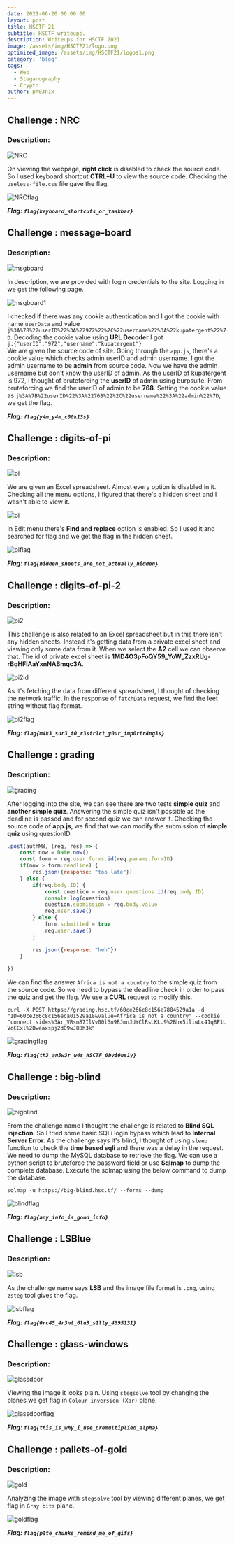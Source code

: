 ```yaml
---
date: 2021-06-20 00:00:00
layout: post
title: HSCTF 21 
subtitle: HSCTF writeups.
description: Writeups for HSCTF 2021.
image: /assets/img/HSCTF21/logo.png
optimized_image: /assets/img/HSCTF21/logos1.png
category: 'blog'
tags:
  - Web
  - Steganography
  - Crypto
author: ph03n1x
---
```


## Challenge : NRC

### Description:

![NRC](/assets/img/HSCTF21/nrc.png)

On viewing the webpage, **right click** is disabled to check the source code. So I used keyboard shortcut **CTRL+U** to view the source code. Checking the `useless-file.css` file gave the flag.

![NRCflag](/assets/img/HSCTF21/nrcflag.png)

**<em>Flag: `flag{keyboard_shortcuts_or_taskbar}`</em>**

## Challenge : message-board

### Description:

![msgboard](/assets/img/HSCTF21/messageboard.png)

In description, we are provided with login credentials to the site. Logging in we get the following page. 

![msgboard1](/assets/img/HSCTF21/msgboard1.png)

I checked if there was any cookie authentication and I got the cookie with name `userData` and value `j%3A%7B%22userID%22%3A%22972%22%2C%22username%22%3A%22kupatergent%22%7D`. Decoding the cookie value using **URL Decoder** I got <br>
`j:{"userID":"972","username":"kupatergent"}` <br>
We are given the source code of site. Going through the `app.js`, there's a cookie value which checks admin userID and admin username. I got the admin username to be **admin** from source code. Now we have the admin username but don't know the userID of admin. As the userID of kupatergent is 972, I thought of bruteforcing the **userID** of admin using burpsuite. From bruteforcing we find the userID of admin to be **768**. Setting the cookie value as `j%3A%7B%22userID%22%3A%22768%22%2C%22username%22%3A%22admin%22%7D`, we get the flag.

**<em>Flag: `flag{y4m_y4m_c00k13s}`</em>**

## Challenge : digits-of-pi

### Description:

![pi](/assets/img/HSCTF21/pi.png)

We are given an Excel spreadsheet. Almost every option is disabled in it. Checking all the menu options, I figured that there's a hidden sheet and I wasn't able to view it. 

![pi](/assets/img/HSCTF21/pihidden.png)

In Edit menu there's **Find and replace** option is enabled. So I used it and searched for flag and we get the flag in the hidden sheet.

![piflag](/assets/img/HSCTF21/piflag.png)

**<em>Flag: `flag{hidden_sheets_are_not_actually_hidden}`</em>**

## Challenge : digits-of-pi-2           

### Description:

![pi2](/assets/img/HSCTF21/pi2.png)

This challenge is also related to an Excel spreadsheet but in this there isn't any hidden sheets. Instead it's getting data from a private excel sheet and viewing only some data from it. When we select the **A2** cell we can observe that. The id of private excel sheet is **1MD4O3pFoQY59_YoW_ZzxRUg-rBgHFlAaYxnNABmqc3A**. <br>

![pi2id](/assets/img/HSCTF21/pi2id.png)

As it's fetching the data from different spreadsheet, I thought of checking the network traffic. In the response of `fetchData` request, we find the leet string without flag format.

![pi2flag](/assets/img/HSCTF21/pi2flag.png)

**<em>Flag: `flag{m4k3_sur3_t0_r3str1ct_y0ur_imp0rtr4ng3s}`</em>**

## Challenge : grading           

### Description:

![grading](/assets/img/HSCTF21/grading.png)

After logging into the site, we can see there are two tests **simple quiz** and **another simple quiz**. Answering the simple quiz isn't possible as the deadline is passed and for second quiz we can answer it. Checking the source code of **app.js**, we find that we can modify the submission of **simple quiz** using questionID.

```js
.post(authMW, (req, res) => {
    const now = Date.now()
    const form = req.user.forms.id(req.params.formID)
    if(now > form.deadline) {
        res.json({response: "too late"})
    } else {
        if(req.body.ID) {
            const question = req.user.questions.id(req.body.ID)
            console.log(question);
            question.submission = req.body.value
            req.user.save()
        } else {
            form.submitted = true
            req.user.save()
        }

        res.json({response: "heh"})
    }

}) 
```

We can find the answer `Africa is not a country` to the simple quiz from the source code. So we need to bypass the deadline check in order to pass the quiz and get the flag. We use a **CURL** request to modify this. <br>

```curl -X POST https://grading.hsc.tf/60ce266c8c156e7884529a1a -d "ID=60ce266c8c156eca01529a18&value=Africa is not a country" --cookie  "connect.sid=s%3Ar_VRsm87IlVv00l6n9BJmnJUYClRsLKL.9%2Bhx5iliwLc41q8F1LVqCExl%2Bweaxspj2dO9wJ8Bh3k"```

![gradingflag](/assets/img/HSCTF21/gradingflag.png)

**<em>Flag: `flag{th3_an5w3r_w4s_HSCTF_0bvi0us1y}`</em>**

## Challenge : big-blind           

### Description:

![bigblind](/assets/img/HSCTF21/blind.png)

From the challenge name I thought the challenge is related to **Blind SQL injection**. So I tried some basic SQLi login bypass which lead to **Internal Server Error**. As the challenge says it's blind, I thought of using `sleep` function to check the **time based sqli** and there was a delay in the request. We need to dump the MySQL database to retrieve the flag. We can use a python script to bruteforce the password field or use **Sqlmap** to dump the complete database. Execute the sqlmap using the below command to dump the database.<br>

`sqlmap -u https://big-blind.hsc.tf/ --forms --dump`

![blindflag](/assets/img/HSCTF21/blindflag.png)

**<em>Flag: `flag{any_info_is_good_info}`</em>**

## Challenge : LSBlue           

### Description:

![lsb](/assets/img/HSCTF21/lsb.png)

As the challenge name says **LSB** and the image file format is `.png`, using `zsteg` tool gives the flag.

![lsbflag](/assets/img/HSCTF21/lsbflag.png)

**<em>Flag: `flag{0rc45_4r3nt_6lu3_s1lly_4895131}`</em>**

## Challenge : glass-windows         

### Description:

![glassdoor](/assets/img/HSCTF21/glass.png)

Viewing the image it looks plain. Using `stegsolve` tool by changing the planes we get flag in `Colour inversion (Xor)` plane. 

![glassdoorflag](/assets/img/HSCTF21/glassflag.png)

**<em>Flag: `flag{this_is_why_i_use_premultiplied_alpha}`</em>**

## Challenge : pallets-of-gold       

### Description:

![gold](/assets/img/HSCTF21/gold.png)

Analyzing the image with `stegsolve` tool by viewing different planes, we get flag in `Gray bits` plane.

![goldflag](/assets/img/HSCTF21/goldflag.png)

**<em>Flag: `flag{plte_chunks_remind_me_of_gifs}`</em>**
